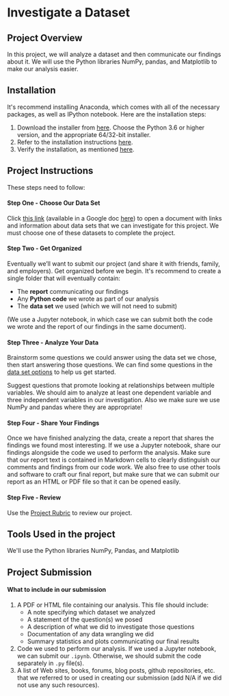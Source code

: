 # Investigate a Dataset
## Project Overview
In this project, we will analyze a dataset and then communicate our findings about it. We will use the Python libraries NumPy, pandas, and Matplotlib to make our analysis easier.

## Installation
It's recommend installing Anaconda, which comes with all of the necessary packages, as well as IPython notebook. Here are the installation steps:

1. Download the installer from [here](https://www.anaconda.com/download/). Choose the Python 3.6 or higher version, and the appropriate 64/32-bit installer.
2. Refer to the installation instructions [here](https://docs.anaconda.com/anaconda/install/).
3. Verify the installation, as mentioned [here](https://docs.anaconda.com/anaconda/install/verify-install/).

## Project Instructions
These steps need to follow:
#### Step One - Choose Our Data Set
Click [this link](https://s3.amazonaws.com/video.udacity-data.com/topher/2018/July/5b57919a_data-set-options/data-set-options.pdf) (available in a Google doc [here](https://docs.google.com/document/d/e/2PACX-1vTlVmknRRnfy_4eTrjw5hYGaiQim5ctr9naaRd4V9du2B5bxpd8FEH3KtDgp8qVekw7Cj1GLk1IXdZi/pub?embedded=True)) to open a document with links and information about data sets that we can investigate for this project. We must choose one of these datasets to complete the project.

#### Step Two - Get Organized
Eventually we’ll want to submit our project (and share it with friends, family, and employers). Get organized before we begin. It's recommend to create a single folder that will eventually contain:

- The **report** communicating our findings
- Any **Python code** we wrote as part of our analysis
- The **data set** we used (which we will not need to submit)

(We use a Jupyter notebook, in which case we can submit both the code we wrote and the report of our findings in the same document).

#### Step Three - Analyze Your Data
Brainstorm some questions we could answer using the data set we chose, then start answering those questions. We can find some questions in the [data set options](https://s3.amazonaws.com/video.udacity-data.com/topher/2018/July/5b57919a_data-set-options/data-set-options.pdf) to help us get started.

Suggest questions that promote looking at relationships between multiple variables. We should aim to analyze at least one dependent variable and three independent variables in our investigation. Also we make sure we use NumPy and pandas where they are appropriate!

#### Step Four - Share Your Findings
Once we have finished analyzing the data, create a report that shares the findings we found most interesting. If we use a Jupyter notebook, share our findings alongside the code we used to perform the analysis. Make sure that our report text is contained in Markdown cells to clearly distinguish our comments and findings from our code work. We also free to use other tools and software to craft our final report, but make sure that we can submit our report as an HTML or PDF file so that it can be opened easily.

#### Step Five - Review
Use the [Project Rubric](https://review.udacity.com/#!/rubrics/3025/view) to review our project.

## Tools Used in the project
We'll use the Python libraries NumPy, Pandas, and Matplotlib

## Project Submission
#### What to include in our submission
1. A PDF or HTML file containing our analysis. This file should include:
   - A note specifying which dataset we analyzed
   - A statement of the question(s) we posed
   - A description of what we did to investigate those questions
   - Documentation of any data wrangling we did
   - Summary statistics and plots communicating our final results
2. Code we used to perform our analysis. If we used a Jupyter notebook, we can submit our `.ipynb`. Otherwise, we should submit the code separately in `.py` file(s).
3. A list of Web sites, books, forums, blog posts, github repositories, etc. that we referred to or used in creating our submission (add N/A if we did not use any such resources).
